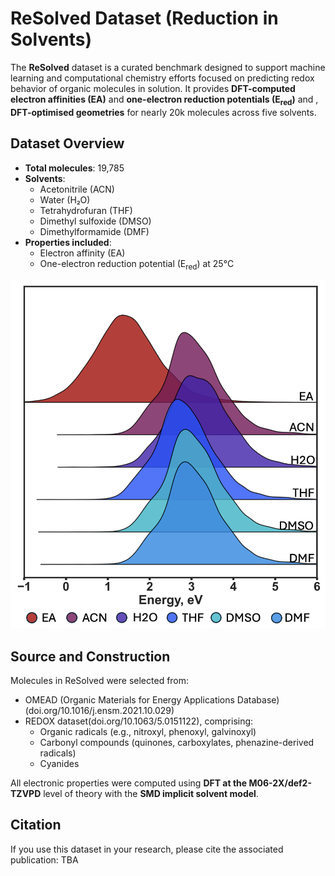 # ReSolved Dataset (Reduction in Solvents)

The **ReSolved** dataset is a curated benchmark designed to support machine learning and computational chemistry efforts focused on predicting redox behavior of organic molecules in solution. It provides **DFT-computed electron affinities (EA)** and **one-electron reduction potentials (E<sub>red</sub>)** and , **DFT-optimised geometries** for nearly 20k molecules across five solvents. 



## Dataset Overview

- **Total molecules**: 19,785  
- **Solvents**:  
  - Acetonitrile (ACN)  
  - Water (H₂O)  
  - Tetrahydrofuran (THF)  
  - Dimethyl sulfoxide (DMSO)  
  - Dimethylformamide (DMF)  
- **Properties included**:  
  - Electron affinity (EA)  
  - One-electron reduction potential (E<sub>red</sub>) at 25°C

![ReSolved Dataset Overview](overview.png)

## Source and Construction

Molecules in ReSolved were selected from:

- OMEAD (Organic Materials for Energy Applications Database) (doi.org/10.1016/j.ensm.2021.10.029)
- REDOX dataset(doi.org/10.1063/5.0151122), comprising:
  - Organic radicals (e.g., nitroxyl, phenoxyl, galvinoxyl)
  - Carbonyl compounds (quinones, carboxylates, phenazine-derived radicals)
  - Cyanides

All electronic properties were computed using **DFT at the M06-2X/def2-TZVPD** level of theory with the **SMD implicit solvent model**.



## Citation

If you use this dataset in your research, please cite the associated publication: TBA